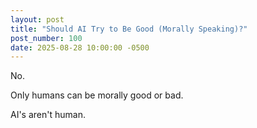 ```yaml
---
layout: post
title: "Should AI Try to Be Good (Morally Speaking)?"
post_number: 100
date: 2025-08-28 10:00:00 -0500
---
```


No.

Only humans can be morally good or bad.

AI's aren't human.